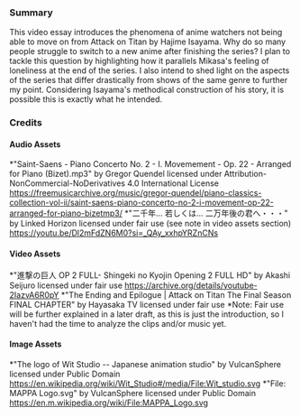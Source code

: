 ### Summary
This video essay introduces the phenomena of anime watchers not being able to move on from Attack on Titan by Hajime Isayama. Why do so many people struggle to switch to a new anime after finishing the series? I plan to tackle this question by highlighting how it parallels Mikasa's feeling of loneliness at the end of the series. I also intend to shed light on the aspects of the series that differ drastically from shows of the same genre to further my point. Considering Isayama's methodical construction of his story, it is possible this is exactly what he intended.

### Credits
#### Audio Assets
*"Saint-Saens - Piano Concerto No. 2 - I. Movemement - Op. 22 - Arranged for Piano (Bizet).mp3" by Gregor Quendel licensed under Attribution-NonCommercial-NoDerivatives 4.0 International License https://freemusicarchive.org/music/gregor-quendel/piano-classics-collection-vol-ii/saint-saens-piano-concerto-no-2-i-movement-op-22-arranged-for-piano-bizetmp3/
*"二千年... 若しくは... 二万年後の君へ・・・" by Linked Horizon licensed under fair use (see note in video assets section) https://youtu.be/Dl2mFdZN6M0?si=_QAy_xxhpYRZnCNs
#### Video Assets
*"進撃の巨人 OP 2 FULL- Shingeki no Kyojin Opening 2 FULL HD" by Akashi Seijuro licensed under fair use  https://archive.org/details/youtube-2IazvA6R0pY 
*"The Ending and Epilogue | Attack on Titan The Final Season FINAL CHAPTER" by Hayasaka TV licensed under fair use
*Note: Fair use will be further explained in a later draft, as this is just the introduction, so I haven't had the time to analyze the clips and/or music yet.
#### Image Assets
*"The logo of Wit Studio -- Japanese animation studio" by VulcanSphere licensed under Public Domain https://en.wikipedia.org/wiki/Wit_Studio#/media/File:Wit_studio.svg
*"File: MAPPA Logo.svg" by VulcanSphere licensed under Public Domain https://en.m.wikipedia.org/wiki/File:MAPPA_Logo.svg

